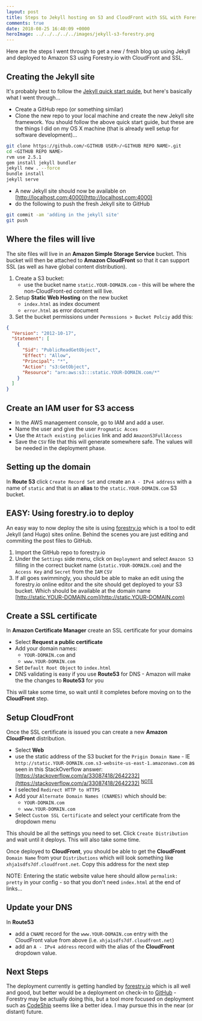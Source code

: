 ```yaml
---
layout: post
title: Steps to Jekyll hosting on S3 and CloudFront with SSL with Forestry.io Deployment
comments: true
date: 2018-08-25 16:40:09 +0000
heroImage: ../../../../../images/jekyll-s3-forestry.png
---
```


Here are the steps I went through to get a new / fresh blog up using Jekyll and deployed to Amazon S3 using Forestry.io with CloudFront and SSL.

## Creating the Jekyll site

It's probably best to follow the [Jekyll quick start quide](https://jekyllrb.com/docs/quickstart/), but here's basically what I went through...

- Create a GitHub repo (or something similar)
- Clone the new repo to your local machine and create the new Jekyll site framework. You should follow the above quick start guide, but these are the things I did on my OS X machine (that is already well setup for software development)...

```bash
git clone https://github.com/<GITHUB USER>/<GITHUB REPO NAME>.git
cd <GITHUB REPO NAME>
rvm use 2.5.1
gem install jekyll bundler
jekyll new . --force
bundle install
jekyll serve
```

- A new Jekyll site should now be available on [http://localhost.com:4000](http://localhost.com:4000)
- do the following to push the fresh Jekyll site to GitHub

```bash
git commit -am 'adding in the jekyll site'
git push
```

## Where the files will live

The site files will live in an **Amazon Simple Storage Service** bucket. This bucket will then be attached to **Amazon CloudFront** so that it can support SSL (as well as have global content distribution).

1.  Create a S3 bucket:
    - use the bucket name `static.YOUR-DOMAIN.com` - this will be where the non-CloudFront-ed content will live.
2.  Setup **Static Web Hosting** on the new bucket
    - `index.html` as index document
    - `error.html` as error document
3.  Set the bucket permissions under `Permssions > Bucket Polciy` add this:

```json
{
  "Version": "2012-10-17",
  "Statement": [
    {
      "Sid": "PublicReadGetObject",
      "Effect": "Allow",
      "Principal": "*",
      "Action": "s3:GetObject",
      "Resource": "arn:aws:s3:::static.YOUR-DOMAIN.com/*"
    }
  ]
}
```

## Create an IAM user for S3 access

- In the AWS management console, go to IAM and add a user.
- Name the user and give the user `Progmatic Acces`
- Use the `Attach existing policies` link and add `AmazonS3FullAccess`
- Save the `CSV` file that this will generate somewhere safe. The values will be needed in the deployment phase.

## Setting up the domain

In **Route 53** click `Create Record Set` and create an `A - IPv4 address` with a name of `static` and that is an **alias** to the `static.YOUR-DOMAIN.com` S3 bucket.

## **EASY:** Using forestry.io to deploy

An easy way to now deploy the site is using [forestry.io](forestry.io) which is a tool to edit Jekyll (and Hugo) sites online. Behind the scenes you are just editing and commiting the post files to GitHub.

1. Import the GitHub repo to forestry.io
2. Under the `Settings` side menu, click on `Deployment` and select `Amazon S3` filling in the correct bucket name (`static.YOUR-DOMAIN.com`) and the `Access Key` and `Secret` from the `IAM` `CSV`
3. If all goes swimmingly, you should be able to make an edit using the forestry.io online editor and the site should get deployed to your S3 bucket. Which should be available at the domain name [http://static.YOUR-DOMAIN.com](http://static.YOUR-DOMAIN.com)

## Create a SSL certificate

In **Amazon Certificate Manager** create an SSL certificate for your domains

- Select **Request a public certificate**
- Add your domain names:
  - `YOUR-DOMAIN.com` and
  - `www.YOUR-DOMAIN.com`
- Set `Default Root Object` to `index.html`
- DNS validating is easy if you use **Route53** for DNS - Amazon will make the the changes to **Route53** for you

This will take some time, so wait until it completes before moving on to the **CloudFront** step.

## Setup CloudFront

Once the SSL certificate is issued you can create a new **Amazon CloudFront** distribution.

<!-- * For `Origin Domain Name` select the `static.YOUR-DOMAIN.com` address -->

- Select **Web**
- use the static address of the S3 bucket for the `Prigin Domain Name` - IE `http://static.YOUR-DOMAIN.com.s3-website-us-east-1.amazonaws.com` as seen in this StackOverflow answer: [https://stackoverflow.com/a/33087418/2642232](https://stackoverflow.com/a/33087418/2642232) <sup>[NOTE](#note)</sup>
- I selected `Redirect HTTP to HTTPS`
- Add your `Alternate Domain Names (CNAMES)` which should be:
  - `YOUR-DOMAIN.com`
  - `www.YOUR-DOMAIN.com`
- Select `Custom SSL Certificate` and select your certificate from the dropdown menu

This should be all the settings you need to set. Click `Create Distribution` and wait until it deploys. This will also take some time.

Once deployed to **CloudFront**, you should be able to get the **CloudFront** `Domain Name` from your `Distributions` which will look something like `xhja1sdfs7df.cloudfront.net`. Copy this address for the next step

<a name="note">NOTE</a>: Entering the static website value here should allow `permalink: pretty` in your config - so that you don't need `index.html` at the end of links...

## Update your DNS

In **Route53**

- add a `CNAME` record for the `www.YOUR-DOMAIN.com` entry with the CloudFront value from above (i.e. `xhja1sdfs7df.cloudfront.net`)
- add an `A - IPv4 address` record with the alias of the **CloudFront** dropdown value.

## Next Steps

The deployment currently is getting handled by [forestry.io](http://forestry.io/) which is all well and good, but better would be a deployment on check-in to [GitHub](https://github.com/) - Forestry may be actually doing this, but a tool more focused on deployment such as [CodeShip](https://codeship.com/) seems like a better idea. I may pursue this in the near (or distant) future.
